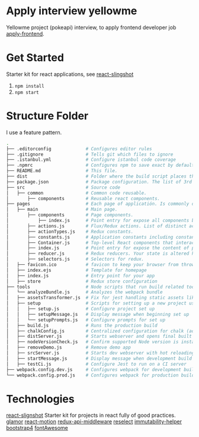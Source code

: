 # Apply interview yellowme

Yellowme project (pokeapi) interview, to apply frontend developer job [apply-frontend](https://github.com/yellowme/interview/tree/master/front_end).

Get Started
====
Starter kit for react applications, see [react-slingshot](https://github.com/coryhouse/react-slingshot)

1. `npm install`
2. `npm start`

Structure Folder
===

I use a feature pattern.

```bash
.
├── .editorconfig             # Configures editor rules
├── .gitignore                # Tells git which files to ignore
├── .istanbul.yml             # Configure istanbul code coverage
├── .npmrc                    # Configures npm to save exact by default
├── README.md                 # This file.
├── dist                      # Folder where the build script places the built app. Use this in prod.
├── package.json              # Package configuration. The list of 3rd party libraries and utilities
├── src                       # Source code
│   ├── common                # Common code reusable.
│       ├── components        # Reusable react components.
├── pages                     # Each page of applicatión. Is commonly defined by the react/route path.
│   ├── main                  # Main page.
│       ├── components        # Page components.
│           ├── index.js      # Point entry for expose all components by page.
│       ├── actions.js        # Flux/Redux actions. List of distinct actions that can occur in the app.
│       ├── actionTypes.js    # Redux constants.
│       ├── constants.js      # Application constants including constants for Redux.
│       ├── Container.js      # Top-level React components that interact with Redux.
│       ├── index.js          # Point entry for expose the content of page (actions, actionTypes, etc).
│       ├── reducer.js        # Redux reducers. Your state is altered here based on actions.
│       ├── selectors.js      # Selectors for redux.
│   ├── favicon.ico           # favicon to keep your browser from throwing a 404 during dev. Not actually used in prod build.
│   ├── index.ejs             # Template for homepage
│   ├── index.js              # Entry point for your app
│   ├── store                 # Redux store configuration
├── tools                     # Node scripts that run build related tools
│   └── analyzeBundle.js      # Analyzes the webpack bundle
│   ├── assetsTransformer.js  # Fix for jest handling static assets like imported images
│   ├── setup                 # Scripts for setting up a new project using React Slingshot
│   │   ├── setup.js          # Configure project set up
│   │   ├── setupMessage.js   # Display message when beginning set up
│   │   └── setupPrompts.js   # Configure prompts for set up
│   ├── build.js              # Runs the production build
│   ├── chalkConfig.js        # Centralized configuration for chalk (adds color to console statements)
│   ├── distServer.js         # Starts webserver and opens final built app that's in dist in your default browser
│   ├── nodeVersionCheck.js   # Confirm supported Node version is installed
│   ├── removeDemo.js         # Remove demo app
│   ├── srcServer.js          # Starts dev webserver with hot reloading and opens your app in your default browser
│   ├── startMessage.js       # Display message when development build starts
│   ├── testCi.js             # Configure Jest to run on a CI server
├── webpack.config.dev.js     # Configures webpack for development builds
└── webpack.config.prod.js    # Configures webpack for production builds
```

Technologies
===
[react-slignshot](https://github.com/coryhouse/react-slingshot) Starter kit for projects in react fully of good practices.
[glamor]()
[react-motion]()
[redux-api-middleware]()
[reselect]()
[immutability-helper]()
[bootstrap4]()
[fontAwesome]()


